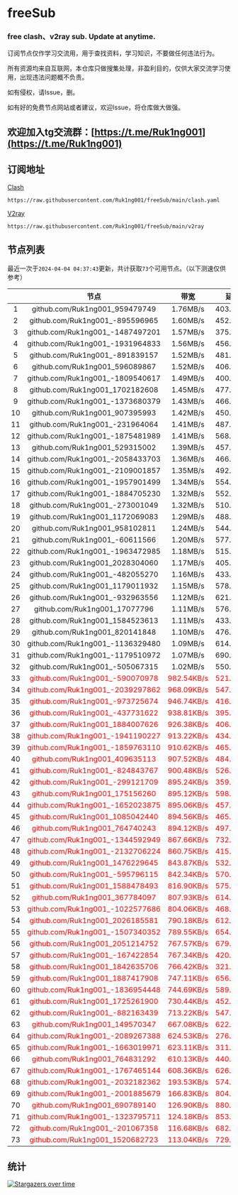 # freeSub
### free clash、v2ray sub. Update at anytime.

订阅节点仅作学习交流用，用于查找资料，学习知识，不要做任何违法行为。

所有资源均来自互联网，本仓库只做搜集处理，非盈利目的，仅供大家交流学习使用，出现违法问题概不负责。

如有侵权，请Issue，删。

如有好的免费节点网站或者建议，欢迎Issue，将仓库做大做强。

## 欢迎加入tg交流群：[https://t.me/Ruk1ng001](https://t.me/Ruk1ng001)

## 订阅地址
[Clash](https://raw.githubusercontent.com/Ruk1ng001/freeSub/main/clash.yaml)
```
https://raw.githubusercontent.com/Ruk1ng001/freeSub/main/clash.yaml
```
[V2ray](https://raw.githubusercontent.com/Ruk1ng001/freeSub/main/v2ray)
```
https://raw.githubusercontent.com/Ruk1ng001/freeSub/main/v2ray
```

## 节点列表

最近一次于`2024-04-04 04:37:43`更新，共计获取`73`个可用节点。（以下测速仅供参考）

|  | 节点 | 带宽 | 延迟 |
|:-:|:--:|:--:|:--:|
 | 1 | github.com/Ruk1ng001_959479749 | 1.76MB/s | 403.00ms |
 | 2 | github.com/Ruk1ng001_-895596965 | 1.60MB/s | 452.00ms |
 | 3 | github.com/Ruk1ng001_-1487497201 | 1.57MB/s | 375.00ms |
 | 4 | github.com/Ruk1ng001_-1931964833 | 1.56MB/s | 456.00ms |
 | 5 | github.com/Ruk1ng001_-891839157 | 1.52MB/s | 481.00ms |
 | 6 | github.com/Ruk1ng001_596089867 | 1.52MB/s | 406.00ms |
 | 7 | github.com/Ruk1ng001_-1809540617 | 1.49MB/s | 400.00ms |
 | 8 | github.com/Ruk1ng001_1702182608 | 1.45MB/s | 477.00ms |
 | 9 | github.com/Ruk1ng001_-1373680379 | 1.43MB/s | 466.00ms |
 | 10 | github.com/Ruk1ng001_907395993 | 1.42MB/s | 450.00ms |
 | 11 | github.com/Ruk1ng001_-231964064 | 1.41MB/s | 487.00ms |
 | 12 | github.com/Ruk1ng001_-1875481989 | 1.41MB/s | 568.00ms |
 | 13 | github.com/Ruk1ng001_529315002 | 1.39MB/s | 457.00ms |
 | 14 | github.com/Ruk1ng001_-2058433703 | 1.36MB/s | 466.00ms |
 | 15 | github.com/Ruk1ng001_-2109001857 | 1.35MB/s | 492.00ms |
 | 16 | github.com/Ruk1ng001_-1957901499 | 1.34MB/s | 554.00ms |
 | 17 | github.com/Ruk1ng001_-1884705230 | 1.32MB/s | 552.00ms |
 | 18 | github.com/Ruk1ng001_-273001049 | 1.32MB/s | 510.00ms |
 | 19 | github.com/Ruk1ng001_1172069083 | 1.29MB/s | 488.00ms |
 | 20 | github.com/Ruk1ng001_958102811 | 1.24MB/s | 544.00ms |
 | 21 | github.com/Ruk1ng001_-60611566 | 1.20MB/s | 577.00ms |
 | 22 | github.com/Ruk1ng001_-1963472985 | 1.18MB/s | 515.00ms |
 | 23 | github.com/Ruk1ng001_2028304060 | 1.17MB/s | 405.00ms |
 | 24 | github.com/Ruk1ng001_-482055270 | 1.16MB/s | 433.00ms |
 | 25 | github.com/Ruk1ng001_1179011932 | 1.15MB/s | 578.00ms |
 | 26 | github.com/Ruk1ng001_-932963556 | 1.12MB/s | 621.00ms |
 | 27 | github.com/Ruk1ng001_17077796 | 1.11MB/s | 576.00ms |
 | 28 | github.com/Ruk1ng001_1584523613 | 1.11MB/s | 433.00ms |
 | 29 | github.com/Ruk1ng001_820141848 | 1.10MB/s | 476.00ms |
 | 30 | github.com/Ruk1ng001_-1136329480 | 1.09MB/s | 614.00ms |
 | 31 | github.com/Ruk1ng001_-1179510972 | 1.07MB/s | 690.00ms |
 | 32 | github.com/Ruk1ng001_-505067315 | 1.02MB/s | 550.00ms |
 | 33 | <font color=red>github.com/Ruk1ng001_-590070978</font> | <font color=red>982.54KB/s</font> | <font color=red>521.00ms</font> |
 | 34 | <font color=red>github.com/Ruk1ng001_-2039297862</font> | <font color=red>968.09KB/s</font> | <font color=red>547.00ms</font> |
 | 35 | <font color=red>github.com/Ruk1ng001_-973725674</font> | <font color=red>946.74KB/s</font> | <font color=red>416.00ms</font> |
 | 36 | <font color=red>github.com/Ruk1ng001_-437731622</font> | <font color=red>938.81KB/s</font> | <font color=red>395.00ms</font> |
 | 37 | <font color=red>github.com/Ruk1ng001_1884007626</font> | <font color=red>926.38KB/s</font> | <font color=red>406.00ms</font> |
 | 38 | <font color=red>github.com/Ruk1ng001_-1941190227</font> | <font color=red>913.22KB/s</font> | <font color=red>434.00ms</font> |
 | 39 | <font color=red>github.com/Ruk1ng001_-1859763110</font> | <font color=red>910.62KB/s</font> | <font color=red>465.00ms</font> |
 | 40 | <font color=red>github.com/Ruk1ng001_409635113</font> | <font color=red>907.52KB/s</font> | <font color=red>484.00ms</font> |
 | 41 | <font color=red>github.com/Ruk1ng001_-824843767</font> | <font color=red>900.48KB/s</font> | <font color=red>526.00ms</font> |
 | 42 | <font color=red>github.com/Ruk1ng001_-299121709</font> | <font color=red>895.24KB/s</font> | <font color=red>359.00ms</font> |
 | 43 | <font color=red>github.com/Ruk1ng001_175156260</font> | <font color=red>895.12KB/s</font> | <font color=red>598.00ms</font> |
 | 44 | <font color=red>github.com/Ruk1ng001_-1652023875</font> | <font color=red>895.06KB/s</font> | <font color=red>457.00ms</font> |
 | 45 | <font color=red>github.com/Ruk1ng001_1085042440</font> | <font color=red>894.56KB/s</font> | <font color=red>465.00ms</font> |
 | 46 | <font color=red>github.com/Ruk1ng001_764740243</font> | <font color=red>894.12KB/s</font> | <font color=red>497.00ms</font> |
 | 47 | <font color=red>github.com/Ruk1ng001_-1344592949</font> | <font color=red>867.66KB/s</font> | <font color=red>732.00ms</font> |
 | 48 | <font color=red>github.com/Ruk1ng001_-2132706224</font> | <font color=red>860.75KB/s</font> | <font color=red>415.00ms</font> |
 | 49 | <font color=red>github.com/Ruk1ng001_1476229645</font> | <font color=red>843.87KB/s</font> | <font color=red>532.00ms</font> |
 | 50 | <font color=red>github.com/Ruk1ng001_-595796115</font> | <font color=red>842.34KB/s</font> | <font color=red>570.00ms</font> |
 | 51 | <font color=red>github.com/Ruk1ng001_1588478493</font> | <font color=red>816.90KB/s</font> | <font color=red>575.00ms</font> |
 | 52 | <font color=red>github.com/Ruk1ng001_367784097</font> | <font color=red>807.93KB/s</font> | <font color=red>614.00ms</font> |
 | 53 | <font color=red>github.com/Ruk1ng001_-1022577686</font> | <font color=red>804.06KB/s</font> | <font color=red>468.00ms</font> |
 | 54 | <font color=red>github.com/Ruk1ng001_2026185581</font> | <font color=red>790.18KB/s</font> | <font color=red>612.00ms</font> |
 | 55 | <font color=red>github.com/Ruk1ng001_-1507340352</font> | <font color=red>789.55KB/s</font> | <font color=red>654.00ms</font> |
 | 56 | <font color=red>github.com/Ruk1ng001_2051214752</font> | <font color=red>767.57KB/s</font> | <font color=red>679.00ms</font> |
 | 57 | <font color=red>github.com/Ruk1ng001_-167422854</font> | <font color=red>767.34KB/s</font> | <font color=red>420.00ms</font> |
 | 58 | <font color=red>github.com/Ruk1ng001_1842635706</font> | <font color=red>766.42KB/s</font> | <font color=red>321.00ms</font> |
 | 59 | <font color=red>github.com/Ruk1ng001_1887417908</font> | <font color=red>747.11KB/s</font> | <font color=red>656.00ms</font> |
 | 60 | <font color=red>github.com/Ruk1ng001_-1836954448</font> | <font color=red>744.69KB/s</font> | <font color=red>589.00ms</font> |
 | 61 | <font color=red>github.com/Ruk1ng001_1725261900</font> | <font color=red>730.44KB/s</font> | <font color=red>452.00ms</font> |
 | 62 | <font color=red>github.com/Ruk1ng001_-882163439</font> | <font color=red>713.22KB/s</font> | <font color=red>547.00ms</font> |
 | 63 | <font color=red>github.com/Ruk1ng001_149570347</font> | <font color=red>667.08KB/s</font> | <font color=red>622.00ms</font> |
 | 64 | <font color=red>github.com/Ruk1ng001_-2089267388</font> | <font color=red>624.53KB/s</font> | <font color=red>276.00ms</font> |
 | 65 | <font color=red>github.com/Ruk1ng001_-1663019971</font> | <font color=red>623.11KB/s</font> | <font color=red>311.00ms</font> |
 | 66 | <font color=red>github.com/Ruk1ng001_764831292</font> | <font color=red>610.13KB/s</font> | <font color=red>440.00ms</font> |
 | 67 | <font color=red>github.com/Ruk1ng001_-1767465144</font> | <font color=red>608.36KB/s</font> | <font color=red>626.00ms</font> |
 | 68 | <font color=red>github.com/Ruk1ng001_-2032182362</font> | <font color=red>193.53KB/s</font> | <font color=red>574.00ms</font> |
 | 69 | <font color=red>github.com/Ruk1ng001_-2001885679</font> | <font color=red>166.83KB/s</font> | <font color=red>804.00ms</font> |
 | 70 | <font color=red>github.com/Ruk1ng001_690789140</font> | <font color=red>126.90KB/s</font> | <font color=red>880.00ms</font> |
 | 71 | <font color=red>github.com/Ruk1ng001_-1323795711</font> | <font color=red>124.18KB/s</font> | <font color=red>853.00ms</font> |
 | 72 | <font color=red>github.com/Ruk1ng001_-201067358</font> | <font color=red>116.68KB/s</font> | <font color=red>682.00ms</font> |
 | 73 | <font color=red>github.com/Ruk1ng001_1520682723</font> | <font color=red>113.04KB/s</font> | <font color=red>729.00ms</font> |


## 统计

[![Stargazers over time](https://starchart.cc/Ruk1ng001/freeSub.svg)](https://starchart.cc/Ruk1ng001/freeSub)
